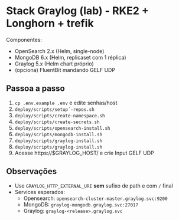 # Stack Graylog (lab) - RKE2 + Longhorn + trefik

Componentes:
- OpenSearch 2.x (Helm, single-node)
- MongoDB 6.x (Helm, replicaset com 1 réplica)
- Graylog 5.x (Helm chart próprio)
- (opciona) FluentBit mandando GELF UDP

## Passoa a passo
1. `cp .env.example .env` e edite senhas/host
2. `deploy/scripts/setup´-repos.sh`
3. `deploy/scripts/create-namespace.sh`
4. `deploy/scripts/create-secrets.sh`
5. `deploy/scripts/opensearch-install.sh`
6. `deploy/scripts/mongodb-install.sh`
7. `deploy/scripts/graylog-install.sh`
8. `deploy/scripts/graylog-install.sh`
9. Acesse https://$GRAYLOG_HOST/ e crie Input GELF UDP

## Observações
- Use `GRAYLOG_HTTP_EXTERNAL_URI` **sem** sufixo de path e com `/` final
- Services esperados:
    - Opensearch: `opensearch-cluster-master.graylog.svc:9200`
    - MongoDB: `graylog-mongodb.graylog.svc:27017`
    - Graylog: `graylog-<release>.graylog.svc`

